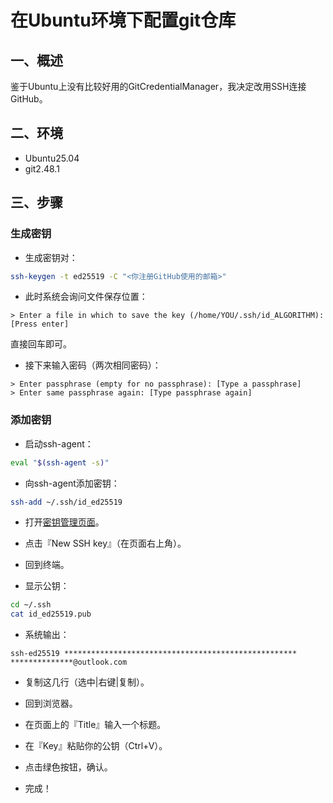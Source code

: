 # 在Ubuntu环境下配置git仓库

## 一、概述

鉴于Ubuntu上没有比较好用的GitCredentialManager，我决定改用SSH连接GitHub。

## 二、环境

- Ubuntu25.04
- git2.48.1

## 三、步骤

### 生成密钥

- 生成密钥对：

```bash
ssh-keygen -t ed25519 -C "<你注册GitHub使用的邮箱>"
```

- 此时系统会询问文件保存位置：

``` text
> Enter a file in which to save the key (/home/YOU/.ssh/id_ALGORITHM):[Press enter]
```

直接回车即可。

- 接下来输入密码（两次相同密码）：

```text
> Enter passphrase (empty for no passphrase): [Type a passphrase]
> Enter same passphrase again: [Type passphrase again]
```

### 添加密钥

- 启动ssh-agent：

```bash
eval "$(ssh-agent -s)"
```

- 向ssh-agent添加密钥：

```bash
ssh-add ~/.ssh/id_ed25519
```

- 打开[密钥管理页面](https://github.com/settings/keys)。

- 点击『New SSH key』（在页面右上角）。

- 回到终端。

- 显示公钥：

```bash
cd ~/.ssh
cat id_ed25519.pub
```

- 系统输出：

```text
ssh-ed25519 **************************************************** **************@outlook.com
```

- 复制这几行（选中|右键|复制）。

- 回到浏览器。

- 在页面上的『Title』输入一个标题。

- 在『Key』粘贴你的公钥（Ctrl+V）。

- 点击绿色按钮，确认。

- 完成！
